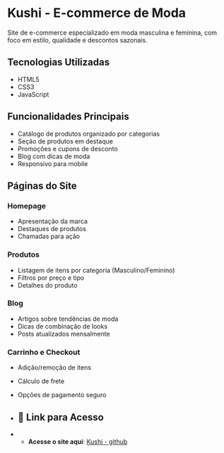 # Kushi - E-commerce de Moda

Site de e-commerce especializado em moda masculina e feminina, com foco em estilo, qualidade e descontos sazonais.

## Tecnologias Utilizadas
- HTML5
- CSS3
- JavaScript

## Funcionalidades Principais
- Catálogo de produtos organizado por categorias
- Seção de produtos em destaque
- Promoções e cupons de desconto
- Blog com dicas de moda
- Responsivo para mobile

## Páginas do Site

### Homepage
- Apresentação da marca
- Destaques de produtos
- Chamadas para ação

### Produtos
- Listagem de itens por categoria (Masculino/Feminino)
- Filtros por preço e tipo
- Detalhes do produto

### Blog
- Artigos sobre tendências de moda
- Dicas de combinação de looks
- Posts atualizados mensalmente

### Carrinho e Checkout
- Adição/remoção de itens
- Cálculo de frete
- Opções de pagamento seguro

- ## 🚀 Link para Acesso
- - **Acesse o site aqui**: [Kushi - github](https://pablog-7.github.io/ecommerce-kushi/)
